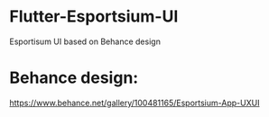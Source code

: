 # Flutter-Esportsium-UI
Esportisum UI based on Behance design

# Behance design:
https://www.behance.net/gallery/100481165/Esportsium-App-UXUI
